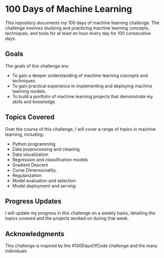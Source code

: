 # 100 Days of Machine Learning

This repository documents my 100 days of machine learning challenge. The challenge involves studying and practicing machine learning concepts, techniques, and tools for at least an hour every day for 100 consecutive days.

## Goals

The goals of this challenge are:

- To gain a deeper understanding of machine learning concepts and techniques.
- To gain practical experience in implementing and deploying machine learning models.
- To build a portfolio of machine learning projects that demonstrate my skills and knowledge.






## Topics Covered

Over the course of this challenge, I will cover a range of topics in machine learning, including:

- Python programming
- Data preprocessing and cleaning
- Data visualization
- Regression and classification models
- Gradient Descent
- Curse Dimensionality.
- Regularization
- Model evaluation and selection
- Model deployment and serving

## Progress Updates

I will update my progress in this challenge on a weekly basis, detailing the topics covered and the projects worked on during that week.

## Acknowledgments

This challenge is inspired by the #100DaysOfCode challenge and the many individuals

